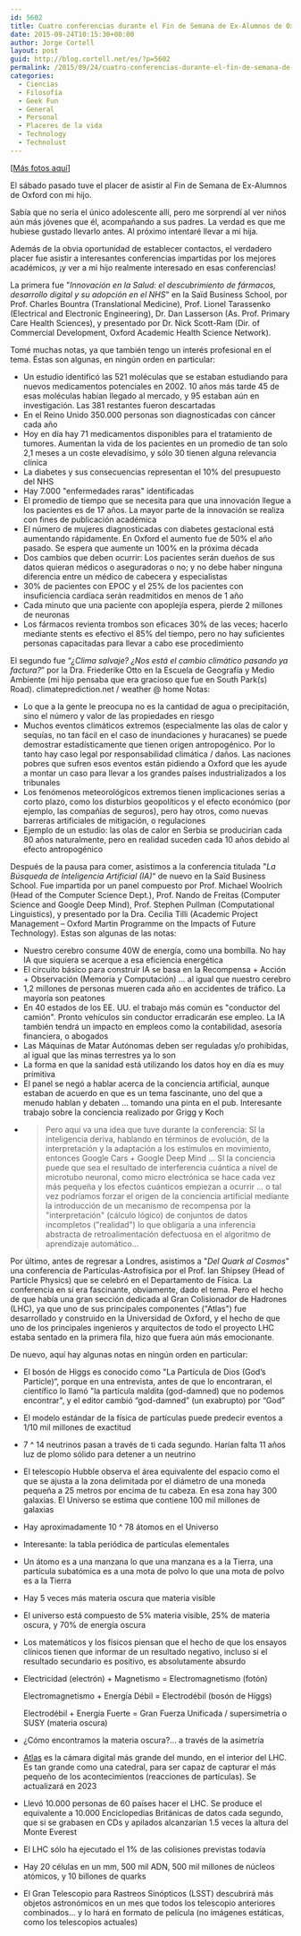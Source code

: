 ```yaml
---
id: 5602
title: Cuatro conferencias durante el Fin de Semana de Ex-Alumnos de Oxford
date: 2015-09-24T10:15:30+00:00
author: Jorge Cortell
layout: post
guid: http://blog.cortell.net/es/?p=5602
permalink: /2015/09/24/cuatro-conferencias-durante-el-fin-de-semana-de-ex-alumnos-de-oxford/
categories:
  - Ciencias
  - Filosofí­a
  - Geek Fun
  - General
  - Personal
  - Placeres de la vida
  - Technology
  - Technolust
---
```

[<a href="https://www.facebook.com/media/set/?set=a.10153454266537911.1073741829.90918377910&type=1&l=ff6eac2a5a" target="_blank">Más fotos aquí</a>]

El sábado pasado tuve el placer de asistir al Fin de Semana de Ex-Alumnos de Oxford con mi hijo.
  
Sabía que no sería el único adolescente allí, pero me sorprendí al ver niños aún más jóvenes que él, acompañando a sus padres. La verdad es que me hubiese gustado llevarlo antes. Al próximo intentaré llevar a mi hija.
  
Además de la obvia oportunidad de establecer contactos, el verdadero placer fue asistir a interesantes conferencias impartidas por los mejores académicos, ¡y ver a mi hijo realmente interesado en esas conferencias!

La primera fue "_Innovación en la Salud: el descubrimiento de fármacos, desarrollo digital y su adopción en el NHS_" en la Saïd Business School, por Prof. Charles Bountra (Translational Medicine), Prof. Lionel Tarassenko (Electrical and Electronic Engineering), Dr. Dan Lasserson (As. Prof. Primary Care Health Sciences), y presentado por Dr. Nick Scott-Ram (Dir. of Commercial Development, Oxford Academic Health Science Network).
  
Tomé muchas notas, ya que también tengo un interés profesional en el tema. Éstas son algunas, en ningún orden en particular:

  * Un estudio identificó las 521 moléculas que se estaban estudiando para nuevos medicamentos potenciales en 2002. 10 años más tarde 45 de esas moléculas habían llegado al mercado, y 95 estaban aún en investigación. Las 381 restantes fueron descartadas
  * En el Reino Unido 350.000 personas son diagnosticadas con cáncer cada año
  * Hoy en día hay 71 medicamentos disponibles para el tratamiento de tumores. Aumentan la vida de los pacientes en un promedio de tan solo 2,1 meses a un coste elevadísimo, y sólo 30 tienen alguna relevancia clínica
  * La diabetes y sus consecuencias representan el 10% del presupuesto del NHS
  * Hay 7.000 "enfermedades raras" identificadas
  * El promedio de tiempo que se necesita para que una innovación llegue a los pacientes es de 17 años. La mayor parte de la innovación se realiza con fines de publicación académica
  * El número de mujeres diagnosticadas con diabetes gestacional está aumentando rápidamente. En Oxford el aumento fue de 50% el año pasado. Se espera que aumente un 100% en la próxima década
  * Dos cambios que deben ocurrir: Los pacientes serán dueños de sus datos quieran médicos o aseguradoras o no; y no debe haber ninguna diferencia entre un médico de cabecera y especialistas
  * 30% de pacientes con EPOC y el 25% de los pacientes con insuficiencia cardíaca serán readmitidos en menos de 1 año
  * Cada minuto que una paciente con apoplejía espera, pierde 2 millones de neuronas
  * Los fármacos revienta trombos son eficaces 30% de las veces; hacerlo mediante stents es efectivo el 85% del tiempo, pero no hay suficientes personas capacitadas para llevar a cabo ese procedimiento

El segundo fue “_¿Clima salvaje? ¿Nos está el cambio climático pasando ya factura?_” por la Dra. Friederike Otto en la Escuela de Geografía y Medio Ambiente (mi hijo pensaba que era gracioso que fue en South Park(s) Road). climateprediction.net / weather @ home Notas:

  * Lo que a la gente le preocupa no es la cantidad de agua o precipitación, sino el número y valor de las propiedades en riesgo
  * Muchos eventos climáticos extremos (especialmente las olas de calor y sequías, no tan fácil en el caso de inundaciones y huracanes) se puede demostrar estadísticamente que tienen origen antropogénico. Por lo tanto hay caso legal por responsabilidad climática / daños. Las naciones pobres que sufren esos eventos están pidiendo a Oxford que les ayude a montar un caso para llevar a los grandes países industrializados a los tribunales
  * Los fenómenos meteorológicos extremos tienen implicaciones serias a corto plazo, como los disturbios geopolíticos y el efecto económico (por ejemplo, las compañías de seguros), pero hay otros, como nuevas barreras artificiales de mitigación, o regulaciones
  * Ejemplo de un estudio: las olas de calor en Serbia se producirían cada 80 años naturalmente, pero en realidad suceden cada 10 años debido al efecto antropogénico

Después de la pausa para comer, asistimos a la conferencia titulada "_La Búsqueda de Inteligencia Artificial (IA)_“ de nuevo en la Saïd Business School. Fue impartida por un panel compuesto por Prof. Michael Woolrich (Head of the Computer Science Dept.), Prof. Nando de Freitas (Computer Science and Google Deep Mind), Prof. Stephen Pullman (Computational Linguistics), y presentado por la Dra. Cecilia Tilli (Academic Project Management – Oxford Martin Programme on the Impacts of Future Technology). Estas son algunas de las notas:

  * Nuestro cerebro consume 40W de energía, como una bombilla. No hay IA que siquiera se acerque a esa eficiencia energética
  * El circuito básico para construir IA se basa en la Recompensa + Acción + Observación (Memoria y Computación) ... al igual que nuestro cerebro
  * 1,2 millones de personas mueren cada año en accidentes de tráfico. La mayoría son peatones
  * En 40 estados de los EE. UU. el trabajo más común es "conductor del camión". Pronto vehículos sin conductor erradicarán ese empleo. La IA también tendrá un impacto en empleos como la contabilidad, asesoría financiera, o abogados
  * Las Máquinas de Matar Autónomas deben ser reguladas y/o prohibidas, al igual que las minas terrestres ya lo son
  * La forma en que la sanidad está utilizando los datos hoy en día es muy primitiva
  * El panel se negó a hablar acerca de la conciencia artificial, aunque estaban de acuerdo en que es un tema fascinante, uno del que a menudo hablan y debaten ... tomando una pinta en el pub. Interesante trabajo sobre la conciencia realizado por Grigg y Koch
  * > Pero aquí va una idea que tuve durante la conferencia: SI la inteligencia deriva, hablando en términos de evolución, de la interpretación y la adaptación a los estímulos en movimiento, entonces Google Cars + Google Deep Mind ... SI la conciencia puede que sea el resultado de interferencia cuántica a nivel de microtubo neuronal, como micro electrónica se hace cada vez más pequeña y los efectos cuánticos empiezan a ocurrir ... o tal vez podríamos forzar el origen de la conciencia artificial mediante la introducción de un mecanismo de recompensa por la "interpretación" (cálculo lógico) de conjuntos de datos incompletos ("realidad") lo que obligaría a una inferencia abstracta de retroalimentación defectuosa en el algoritmo de aprendizaje automático...

Por último, antes de regresar a Londres, asistimos a "_Del Quark al Cosmos_" una conferencia de Partículas-Astrofísica por el Prof. Ian Shipsey (Head of Particle Physics) que se celebró en el Departamento de Física. La conferencia en sí era fascinante, obviamente, dado el tema. Pero el hecho de que había una gran sección dedicada al Gran Colisionador de Hadrones (LHC), ya que uno de sus principales componentes ("Atlas") fue desarrollado y construido en la Universidad de Oxford, y el hecho de que uno de los principales ingenieros y arquitectos de todo el proyecto LHC estaba sentado en la primera fila, hizo que fuera aún más emocionante.
  
De nuevo, aquí hay algunas notas en ningún orden en particular:

  * El bosón de Higgs es conocido como "La Partícula de Dios (God’s Particle)“, porque en una entrevista, antes de que lo encontraran, el científico lo llamó "la partícula maldita (god-damned) que no podemos encontrar", y el editor cambió “god-damned” (un exabrupto) por “God”
  * El modelo estándar de la física de partículas puede predecir eventos a 1/10 mil millones de exactitud
  * 7 ^ 14 neutrinos pasan a través de ti cada segundo. Harían falta 11 años luz de plomo sólido para detener a un neutrino
  * El telescopio Hubble observa el área equivalente del espacio como el que se ajusta a la zona delimitada por el diámetro de una moneda pequeña a 25 metros por encima de tu cabeza. En esa zona hay 300 galaxias. El Universo se estima que contiene 100 mil millones de galaxias
  * Hay aproximadamente 10 ^ 78 átomos en el Universo
  * Interesante: la tabla periódica de partículas elementales
  * Un átomo es a una manzana lo que una manzana es a la Tierra, una partícula subatómica es a una mota de polvo lo que una mota de polvo es a la Tierra
  * Hay 5 veces más materia oscura que materia visible
  * El universo está compuesto de 5% materia visible, 25% de materia oscura, y 70% de energía oscura
  * Los matemáticos y los físicos piensan que el hecho de que los ensayos clínicos tienen que informar de un resultado negativo, incluso si el resultado secundario es positivo, es absolutamente absurdo
  * Electricidad (electrón) + Magnetismo = Electromagnetismo (fotón)
  
    Electromagnetismo + Energía Débil = Electrodébil (bosón de Higgs)
  
    Electrodébil + Energía Fuerte = Gran Fuerza Unificada / supersimetría o SUSY (materia oscura)
  * ¿Cómo encontramos la materia oscura?… a través de la asimetría
  * <a href="http://atlas.ch" target="_blank">Atlas</a> es la cámara digital más grande del mundo, en el interior del LHC. Es tan grande como una catedral, para ser capaz de capturar el más pequeño de los acontecimientos (reacciones de partículas). Se actualizará en 2023
  * Llevó 10.000 personas de 60 países hacer el LHC. Se produce el equivalente a 10.000 Enciclopedias Británicas de datos cada segundo, que si se grabasen en CDs y apilados alcanzarían 1.5 veces la altura del Monte Everest
  * El LHC sólo ha ejecutado el 1% de las colisiones previstas todavía
  * Hay 20 células en un mm, 500 mil ADN, 500 mil millones de núcleos atómicos, y 10 billones de quarks
  * El Gran Telescopio para Rastreos Sinópticos (LSST) descubrirá más objetos astronómicos en un mes que todos los telescopio anteriores combinados... y lo hará en formato de película (no imágenes estáticas, como los telescopios actuales)